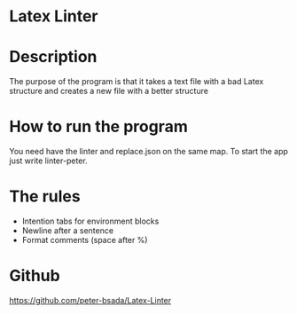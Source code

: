 # Latex Linter

# Description
The purpose of the program is that it takes a text file with a bad Latex structure and creates a new file with a better structure

# How to run the program
You need have the linter and replace.json on the same map.
To start the app just write linter-peter.

# The rules
- Intention tabs for environment blocks
- Newline after a sentence
- Format comments (space after %)

# Github
https://github.com/peter-bsada/Latex-Linter

